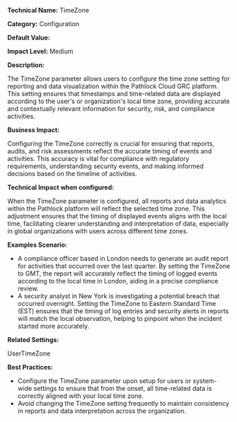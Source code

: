 **Technical Name:** TimeZone

**Category:** Configuration

**Default Value:**

**Impact Level:** Medium

**Description:**

The TimeZone parameter allows users to configure the time zone setting for reporting and data visualization within the Pathlock Cloud GRC platform. This setting ensures that timestamps and time-related data are displayed according to the user's or organization's local time zone, providing accurate and contextually relevant information for security, risk, and compliance activities.

**Business Impact:**

Configuring the TimeZone correctly is crucial for ensuring that reports, audits, and risk assessments reflect the accurate timing of events and activities. This accuracy is vital for compliance with regulatory requirements, understanding security events, and making informed decisions based on the timeline of activities.

**Technical Impact when configured:**

When the TimeZone parameter is configured, all reports and data analytics within the Pathlock platform will reflect the selected time zone. This adjustment ensures that the timing of displayed events aligns with the local time, facilitating clearer understanding and interpretation of data, especially in global organizations with users across different time zones.

**Examples Scenario:**

- A compliance officer based in London needs to generate an audit report for activities that occurred over the last quarter. By setting the TimeZone to GMT, the report will accurately reflect the timing of logged events according to the local time in London, aiding in a precise compliance review.
- A security analyst in New York is investigating a potential breach that occurred overnight. Setting the TimeZone to Eastern Standard Time (EST) ensures that the timing of log entries and security alerts in reports will match the local observation, helping to pinpoint when the incident started more accurately.

**Related Settings:**

UserTimeZone

**Best Practices:** 

- Configure the TimeZone parameter upon setup for users or system-wide settings to ensure that from the onset, all time-related data is correctly aligned with your local time zone.
- Avoid changing the TimeZone setting frequently to maintain consistency in reports and data interpretation across the organization.
